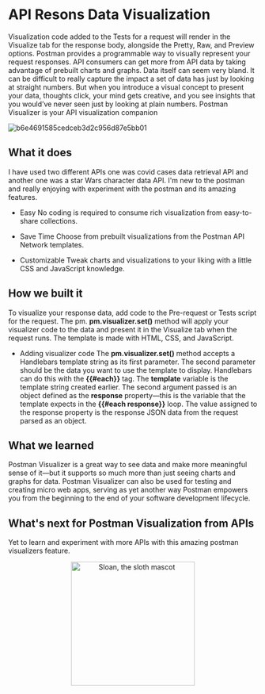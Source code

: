 # API Resons Data Visualization

Visualization code added to the Tests for a request will render in the Visualize tab for the response body, alongside the Pretty, Raw, and Preview options. Postman provides a programmable way to visually represent your request responses. API consumers can get more from API data by taking advantage of prebuilt charts and graphs. Data itself can seem very bland. It can be difficult to really capture the impact a set of data has just by looking at straight numbers. But when you introduce a visual concept to present your data, thoughts click, your mind gets creative, and you see insights that you would’ve never seen just by looking at plain numbers. Postman Visualizer is your API visualization companion


![b6e4691585cedceb3d2c956d87e5bb01](https://user-images.githubusercontent.com/68494604/127006001-4ea66a7d-ea93-40c9-a3b5-ed4aa079105e.gif)

## What it does
I have used two different APIs one was covid cases data retrieval API and another one was a star Wars character data API. I'm new to the postman and really enjoying with experiment with the postman and its amazing features.

- Easy
No coding is required to consume rich visualization from easy-to-share collections.

- Save Time
Choose from prebuilt visualizations from the Postman API Network templates.

- Customizable
Tweak charts and visualizations to your liking with a little CSS and JavaScript knowledge.

## How we built it

To visualize your response data, add code to the Pre-request or Tests script for the request. The pm. **pm.visualizer.set()** method will apply your visualizer code to the data and present it in the Visualize tab when the request runs. The template is made with HTML, CSS, and JavaScript.

- Adding visualizer code
The **pm.visualizer.set()** method accepts a Handlebars template string as its first parameter. The second parameter should be the data you want to use the template to display. Handlebars can do this with the **{{#each}}** tag. The **template** variable is the template string created earlier. The second argument passed is an object defined as the **response** property—this is the variable that the template expects in the **{{#each response}}** loop. The value assigned to the response property is the response JSON data from the request parsed as an object.

## What we learned
Postman Visualizer is a great way to see data and make more meaningful sense of it—but it supports so much more than just seeing charts and graphs for data. Postman Visualizer can also be used for testing and creating micro web apps, serving as yet another way Postman empowers you from the beginning to the end of your software development lifecycle.

## What's next for Postman Visualization from APIs
Yet to learn and experiment with more APIs with this amazing postman visualizers feature. 

<p align="center">
  <img alt="Sloan, the sloth mascot" width="250px" src="https://user-images.githubusercontent.com/68494604/120436157-39627380-c39c-11eb-89cf-58089fb1032d.gif">
   <br>
</p>


